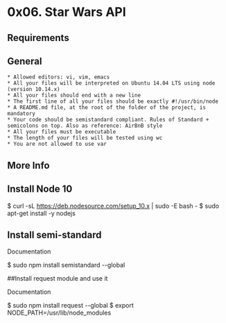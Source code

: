 # 0x06. Star Wars API


## Requirements
## General

    * Allowed editors: vi, vim, emacs
    * All your files will be interpreted on Ubuntu 14.04 LTS using node (version 10.14.x)
    * All your files should end with a new line
    * The first line of all your files should be exactly #!/usr/bin/node
    * A README.md file, at the root of the folder of the project, is mandatory
    * Your code should be semistandard compliant. Rules of Standard + semicolons on top. Also as reference: AirBnB style
    * All your files must be executable
    * The length of your files will be tested using wc
    * You are not allowed to use var

## More Info
## Install Node 10

$ curl -sL https://deb.nodesource.com/setup_10.x | sudo -E bash -
$ sudo apt-get install -y nodejs

## Install semi-standard

Documentation

$ sudo npm install semistandard --global

##Install request module and use it

Documentation

$ sudo npm install request --global
$ export NODE_PATH=/usr/lib/node_modules

